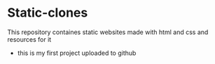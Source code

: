 # Static-clones
This repository containes static websites made with html and css and resources for it
- this is my first project uploaded to github

